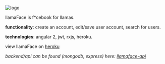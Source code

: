 ![logo](https://github.com/ashbadger/llamaface-ng2/blob/master/src/assets/images/logo.png?raw=true)

llamaFace is f*cebook for llamas.

**functionality**: create an account, edit/save user account, search for users.

**technologies**: angular 2, jwt, rxjs, heroku.

view llamaFace on [heroku](https://safe-garden-73509.herokuapp.com/)

*backend/api can be found (mongodb, express) here: [llamaface-api](https://github.com/ashbadger/llamaface-api)*